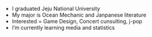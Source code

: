 -  I graduated Jeju National University
-  My major is Ocean Mechanic and Janpanese literature
-  Interested = Game Design, Concert cunsulting, j-pop
-  I’m currently learning media and statistics


<!---
unitokuri/unitokuri is a ✨ special ✨ repository because its `README.md` (this file) appears on your GitHub profile.
You can click the Preview link to take a look at your changes.
--->
